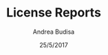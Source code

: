 ---
title: License Reports
description: Find more about License reports which give valuable information on the number of licenses for all applications in your environment.
author: Andrea Budisa
date: 25/5/2017
---